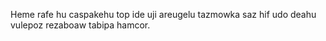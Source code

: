 Heme rafe hu caspakehu top ide uji areugelu tazmowka saz hif udo deahu vulepoz rezaboaw tabipa hamcor.